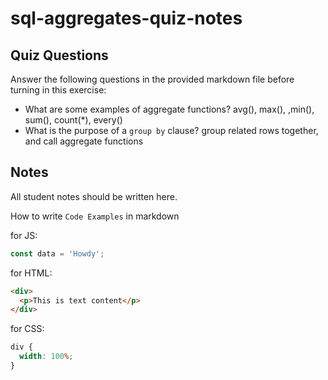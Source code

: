 # sql-aggregates-quiz-notes

## Quiz Questions

Answer the following questions in the provided markdown file before turning in this exercise:

- What are some examples of aggregate functions?
  avg(), max(), ,min(), sum(), count(\*), every()
- What is the purpose of a `group by` clause?
  group related rows together, and call aggregate functions

## Notes

All student notes should be written here.

How to write `Code Examples` in markdown

for JS:

```javascript
const data = 'Howdy';
```

for HTML:

```html
<div>
  <p>This is text content</p>
</div>
```

for CSS:

```css
div {
  width: 100%;
}
```
